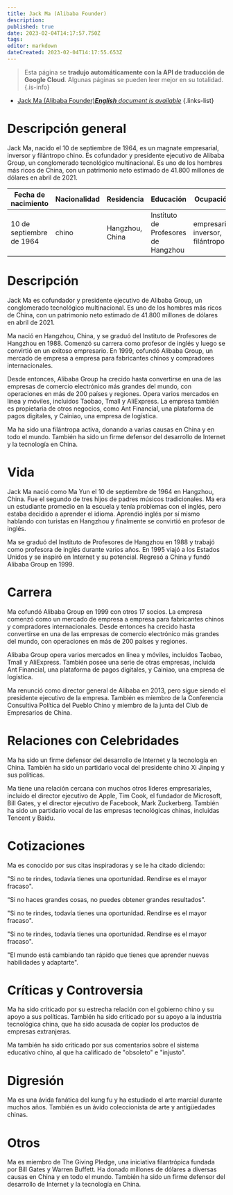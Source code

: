```yaml
---
title: Jack Ma (Alibaba Founder)
description: 
published: true
date: 2023-02-04T14:17:57.750Z
tags: 
editor: markdown
dateCreated: 2023-02-04T14:17:55.653Z
---
```


> Esta página se **tradujo automáticamente con la API de traducción de Google Cloud**.
Algunas páginas se pueden leer mejor en su totalidad.{.is-info}



- [Jack Ma (Alibaba Founder)***English** document is available*](/en/Knowledge-base/Dictionary/Person/jack-ma-alibaba-founder)
{.links-list}


# Descripción general

Jack Ma, nacido el 10 de septiembre de 1964, es un magnate empresarial, inversor y filántropo chino. Es cofundador y presidente ejecutivo de Alibaba Group, un conglomerado tecnológico multinacional. Es uno de los hombres más ricos de China, con un patrimonio neto estimado de 41.800 millones de dólares en abril de 2021.

| Fecha de nacimiento | Nacionalidad | Residencia | Educación | Ocupación |
| ------------- | ----------- | --------- | -------- | ---------- |
| 10 de septiembre de 1964 | chino | Hangzhou, China | Instituto de Profesores de Hangzhou | empresario, inversor, filántropo |

# Descripción

Jack Ma es cofundador y presidente ejecutivo de Alibaba Group, un conglomerado tecnológico multinacional. Es uno de los hombres más ricos de China, con un patrimonio neto estimado de 41.800 millones de dólares en abril de 2021.

Ma nació en Hangzhou, China, y se graduó del Instituto de Profesores de Hangzhou en 1988. Comenzó su carrera como profesor de inglés y luego se convirtió en un exitoso empresario. En 1999, cofundó Alibaba Group, un mercado de empresa a empresa para fabricantes chinos y compradores internacionales.

Desde entonces, Alibaba Group ha crecido hasta convertirse en una de las empresas de comercio electrónico más grandes del mundo, con operaciones en más de 200 países y regiones. Opera varios mercados en línea y móviles, incluidos Taobao, Tmall y AliExpress. La empresa también es propietaria de otros negocios, como Ant Financial, una plataforma de pagos digitales, y Cainiao, una empresa de logística.

Ma ha sido una filántropa activa, donando a varias causas en China y en todo el mundo. También ha sido un firme defensor del desarrollo de Internet y la tecnología en China.

# Vida

Jack Ma nació como Ma Yun el 10 de septiembre de 1964 en Hangzhou, China. Fue el segundo de tres hijos de padres músicos tradicionales. Ma era un estudiante promedio en la escuela y tenía problemas con el inglés, pero estaba decidido a aprender el idioma. Aprendió inglés por sí mismo hablando con turistas en Hangzhou y finalmente se convirtió en profesor de inglés.

Ma se graduó del Instituto de Profesores de Hangzhou en 1988 y trabajó como profesora de inglés durante varios años. En 1995 viajó a los Estados Unidos y se inspiró en Internet y su potencial. Regresó a China y fundó Alibaba Group en 1999.

# Carrera

Ma cofundó Alibaba Group en 1999 con otros 17 socios. La empresa comenzó como un mercado de empresa a empresa para fabricantes chinos y compradores internacionales. Desde entonces ha crecido hasta convertirse en una de las empresas de comercio electrónico más grandes del mundo, con operaciones en más de 200 países y regiones.

Alibaba Group opera varios mercados en línea y móviles, incluidos Taobao, Tmall y AliExpress. También posee una serie de otras empresas, incluida Ant Financial, una plataforma de pagos digitales, y Cainiao, una empresa de logística.

Ma renunció como director general de Alibaba en 2013, pero sigue siendo el presidente ejecutivo de la empresa. También es miembro de la Conferencia Consultiva Política del Pueblo Chino y miembro de la junta del Club de Empresarios de China.

# Relaciones con Celebridades

Ma ha sido un firme defensor del desarrollo de Internet y la tecnología en China. También ha sido un partidario vocal del presidente chino Xi Jinping y sus políticas.

Ma tiene una relación cercana con muchos otros líderes empresariales, incluido el director ejecutivo de Apple, Tim Cook, el fundador de Microsoft, Bill Gates, y el director ejecutivo de Facebook, Mark Zuckerberg. También ha sido un partidario vocal de las empresas tecnológicas chinas, incluidas Tencent y Baidu.

# Cotizaciones

Ma es conocido por sus citas inspiradoras y se le ha citado diciendo:

"Si no te rindes, todavía tienes una oportunidad. Rendirse es el mayor fracaso".

“Si no haces grandes cosas, no puedes obtener grandes resultados”.

"Si no te rindes, todavía tienes una oportunidad. Rendirse es el mayor fracaso".

"Si no te rindes, todavía tienes una oportunidad. Rendirse es el mayor fracaso".

"El mundo está cambiando tan rápido que tienes que aprender nuevas habilidades y adaptarte".

# Críticas y Controversia

Ma ha sido criticado por su estrecha relación con el gobierno chino y su apoyo a sus políticas. También ha sido criticado por su apoyo a la industria tecnológica china, que ha sido acusada de copiar los productos de empresas extranjeras.

Ma también ha sido criticado por sus comentarios sobre el sistema educativo chino, al que ha calificado de "obsoleto" e "injusto".

# Digresión

Ma es una ávida fanática del kung fu y ha estudiado el arte marcial durante muchos años. También es un ávido coleccionista de arte y antigüedades chinas.

# Otros

Ma es miembro de The Giving Pledge, una iniciativa filantrópica fundada por Bill Gates y Warren Buffett. Ha donado millones de dólares a diversas causas en China y en todo el mundo. También ha sido un firme defensor del desarrollo de Internet y la tecnología en China.